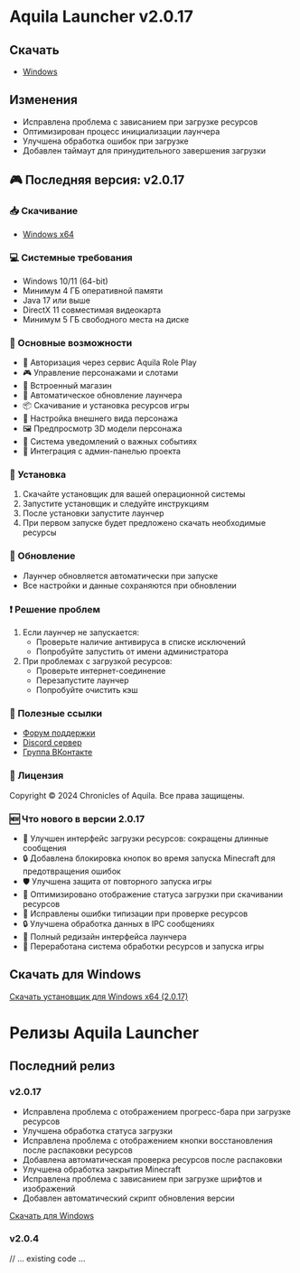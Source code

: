 # Aquila Launcher v2.0.17

## Скачать
- [Windows](https://aquilarp.com/downloads/AquilaLauncher-Setup-2.0.17.exe)

## Изменения
- Исправлена проблема с зависанием при загрузке ресурсов
- Оптимизирован процесс инициализации лаунчера
- Улучшена обработка ошибок при загрузке
- Добавлен таймаут для принудительного завершения загрузки

## 🎮 Последняя версия: v2.0.17

### 📥 Скачивание
- [Windows x64](https://github.com/Chronicles-of-Aquila/launcher-releases/releases/download/v2.0.17/Aquila.Launcher.Setup.2.0.17.exe)

### 💻 Системные требования
- Windows 10/11 (64-bit)
- Минимум 4 ГБ оперативной памяти
- Java 17 или выше
- DirectX 11 совместимая видеокарта
- Минимум 5 ГБ свободного места на диске

### 🚀 Основные возможности
- 🔐 Авторизация через сервис Aquila Role Play
- 🎮 Управление персонажами и слотами
- 🛒 Встроенный магазин
- 🔄 Автоматическое обновление лаунчера
- 📦 Скачивание и установка ресурсов игры
- 🎨 Настройка внешнего вида персонажа
- 🖼️ Предпросмотр 3D модели персонажа
- 🔔 Система уведомлений о важных событиях
- 📱 Интеграция с админ-панелью проекта

### 📝 Установка
1. Скачайте установщик для вашей операционной системы
2. Запустите установщик и следуйте инструкциям
3. После установки запустите лаунчер
4. При первом запуске будет предложено скачать необходимые ресурсы

### 🔄 Обновление
- Лаунчер обновляется автоматически при запуске
- Все настройки и данные сохраняются при обновлении

### ❗ Решение проблем
1. Если лаунчер не запускается:
   - Проверьте наличие антивируса в списке исключений
   - Попробуйте запустить от имени администратора
2. При проблемах с загрузкой ресурсов:
   - Проверьте интернет-соединение
   - Перезапустите лаунчер
   - Попробуйте очистить кэш

### 🔗 Полезные ссылки
- [Форум поддержки](https://forum.aquilarp.com/index.php#tehniceskij-razdel.28)
- [Discord сервер](https://discord.gg/fwVcsbB3QS)
- [Группа ВКонтакте](https://vk.com/sooncominng)

### 📜 Лицензия
Copyright © 2024 Chronicles of Aquila. Все права защищены.

### 🆕 Что нового в версии 2.0.17
- 🔄 Улучшен интерфейс загрузки ресурсов: сокращены длинные сообщения
- 🔒 Добавлена блокировка кнопок во время запуска Minecraft для предотвращения ошибок
- 🛡️ Улучшена защита от повторного запуска игры
- 🚀 Оптимизировано отображение статуса загрузки при скачивании ресурсов
- 🐛 Исправлены ошибки типизации при проверке ресурсов
- 🔒 Улучшена обработка данных в IPC сообщениях
- 🚀 Полный редизайн интерфейса лаунчера
- 🔧 Переработана система обработки ресурсов и запуска игры

## Скачать для Windows

[Скачать установщик для Windows x64 (2.0.17)](https://github.com/Chronicles-of-Aquila/launcher-releases/releases/download/v2.0.17/Aquila.Launcher.Setup.2.0.17.exe) 

# Релизы Aquila Launcher

## Последний релиз

### v2.0.17
- Исправлена проблема с отображением прогресс-бара при загрузке ресурсов
- Улучшена обработка статуса загрузки
- Исправлена проблема с отображением кнопки восстановления после распаковки ресурсов
- Добавлена автоматическая проверка ресурсов после распаковки
- Улучшена обработка закрытия Minecraft
- Исправлена проблема с зависанием при загрузке шрифтов и изображений
- Добавлен автоматический скрипт обновления версии

[Скачать для Windows](https://aquilarp.com/downloads/AquilaLauncher-Setup-2.0.17.exe)

### v2.0.4
// ... existing code ... 